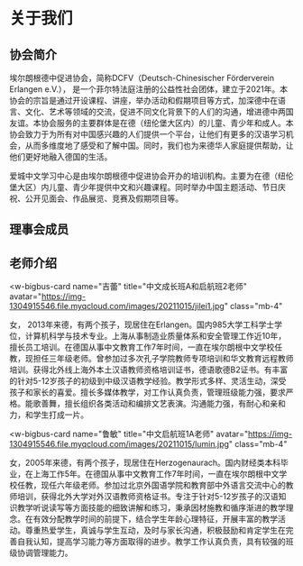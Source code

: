 # 关于我们

## 协会简介

埃尔朗根德中促进协会，简称DCFV（Deutsch-Chinesischer Förderverein Erlangen e.V.）， 是一个菲尔特法庭注册的公益性社会团体，建立于2021年。本协会的宗旨是通过开设课程、讲座，举办活动和假期项目等方式，加深德中在语言、文化、艺术等领域的交流，促进不同文化背景下的人们的沟通，增进德中两国友谊。本协会服务的主要群体是在德（纽伦堡大区内）的儿童、青少年和成人。本协会致力于为所有对中国感兴趣的人们提供一个平台，让他们有更多的汉语学习机会，从而多维度地了感受和了解中国。同时，我们也为来德华人家庭提供帮助，让他们更好地融入德国的生活。

爱城中文学习中心是由埃尔朗根德中促进协会开办的培训机构。主要为在德（纽伦堡大区）内儿童、青少年提供中文和兴趣课程。同时举办中国主题活动、节日庆祝、公开见面会、作品展览、竞赛及假期项目等。

## 理事会成员

<section class="v-imgresponse-2 mb-4">
  <w-business-card
    name="吉蕾"
    title="Vorstand"
    avatar="https://img-1304915546.file.myqcloud.com/images/20211015/jilei.jpg"
  ></w-business-card>
  <w-business-card
    name="郭毅"
    title="Vorstand"
    avatar="https://img-1304915546.file.myqcloud.com/images/20211015/guoyi.jpg"
  ></w-business-card>
  <w-business-card
    name="方芳"
    title="财务负责人"
    avatar="https://img-1304915546.file.myqcloud.com/images/20220301/p1.jpg"
  ></w-business-card>
  <w-business-card
    name="邱诗恩"
    title="音乐方向负责人"
    avatar="https://img-1304915546.file.myqcloud.com/images/20220301/p2.jpg"
  ></w-business-card>
  <w-business-card
    style="visibility: hidden;"
  ></w-business-card>
</section>

## 老师介绍

<w-bigbus-card
  name="吉蕾"
  title="中文成长班A和启航班2老师"
  avatar="https://img-1304915546.file.myqcloud.com/images/20211015/jilei1.jpg"
  class="mb-4"
>
  <div>
    <p>女， 2013年来德，有两个孩子，现居住在Erlangen。国内985大学工科学士学位，计算机科学与技术专业。上海从事制造业质量体系和安全管理工作近10年，擅长员工培训。在德国从事中文教育工作7年时间，一直在埃尔朗根中文学校任教，现担任三年级老师。曾参加过多次孔子学院教师专项培训和华文教育远程教师培训。获得北外线上海外本土汉语教师资格培训证书，德语歌德B2证书。有丰富的针对5-12岁孩子的初级到中级汉语教学经验。教学形式多样、灵活生动，深受孩子和家长的喜爱。擅长多媒体教学，对工作认真负责，管理班级能力强，要求严格。能歌善舞，擅长组织各类活动和编排文艺表演。沟通能力强，有耐心和亲和力，和学生打成一片。</p>
  </div>
</w-bigbus-card>

<w-bigbus-card
  name="鲁敏"
  title="中文启航班1A老师"
  avatar="https://img-1304915546.file.myqcloud.com/images/20211015/lumin.jpg"
  class="mb-4"
>
  <div>
    <p>女，2005年来德，有两个孩子，现居住在Herzogenaurach。国内财经类本科毕业，在上海工作5年。在德国从事中文教育工作7年时间，一直在埃尔朗根中文学校任教，现任六年级老师。参加过北京外国语学院和教育部中外语言交流中心的教师培训，获得北外大学对外汉语教师资格证书。专注于针对5-12岁孩子的汉语知识教学听说读写等方面技能的细致讲解和练习，秉承因材施教和循序渐进的教学理念。在有效分配教学时间的前提下，结合学生年龄心理特征，开展丰富的教学活动。尊重热爱学生，真诚与学生互动，及时与家长沟通，积极鼓励和肯定学生在完善自我认知，提高学习能力等方面取得的进步。教学工作认真负责，具有较强的班级协调管理能力。</p>
  </div>
</w-bigbus-card>
